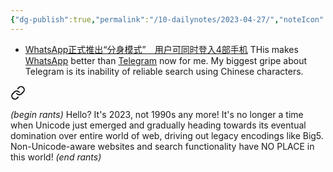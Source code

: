 ```yaml
---
{"dg-publish":true,"permalink":"/10-dailynotes/2023-04-27/","noteIcon":"2","created":"","updated":""}
---
```


- [WhatsApp正式推出“分身模式”　用户可同时登入4部手机](https://www.orientaldaily.com.my/news/tech/2023/04/25/561995?fbclid=IwAR1yUiGrkc6VHeVPidyQiqevC2a0qfpE7HcO9T_SAZPuY0Go4FYAX7zcJnY&mibextid=ykz3hl)
THis makes [WhatsApp](https://www.whatsapp.com/) better than [Telegram](https://telegram.org/) now for me. My biggest gripe about Telegram is its inability of reliable search using Chinese characters. 


<div class="transclusion internal-embed is-loaded"><a class="markdown-embed-link" href="/hello-it-s-not-1990s-any-more/" aria-label="Open link"><svg xmlns="http://www.w3.org/2000/svg" width="24" height="24" viewBox="0 0 24 24" fill="none" stroke="currentColor" stroke-width="2" stroke-linecap="round" stroke-linejoin="round" class="svg-icon lucide-link"><path d="M10 13a5 5 0 0 0 7.54.54l3-3a5 5 0 0 0-7.07-7.07l-1.72 1.71"></path><path d="M14 11a5 5 0 0 0-7.54-.54l-3 3a5 5 0 0 0 7.07 7.07l1.71-1.71"></path></svg></a><div class="markdown-embed">




*(begin rants)*
Hello? It's 2023, not 1990s any more! It's no longer a time when Unicode just emerged and gradually heading towards its eventual domination over entire world of web, driving out legacy encodings like Big5. Non-Unicode-aware websites and search functionality have NO PLACE in this world! 
*(end rants)*

</div></div>
